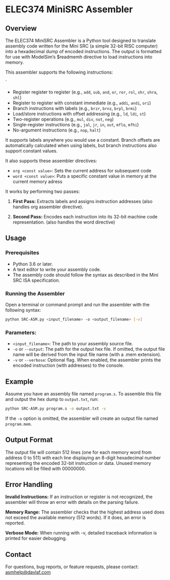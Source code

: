 # ELEC374 MiniSRC Assembler
## Overview
The ELEC374 MiniSRC Assembler is a Python tool designed to translate assembly code written for the Mini SRC (a simple 32-bit RISC computer) into a hexadecimal dump of encoded instructions. The output is formatted for use with ModelSim’s $readmemh directive to load instructions into memory.

This assembler supports the following instructions:

`
- Register register to register (e.g., `add`, `sub`, `and`, `or`, `ror`, `rol`, `shr`, `shra`, `shl`)
- Register to register with constant immediate (e.g., `addi`, `andi`, `ori`)
- Branch instructions with labels (e.g., `brzr`, `brnz`, `brpl`, `brmi`)
- Load/store instructions with offset addressing (e.g., `ld`, `ldi`, `st`)
- Two-register operations (e.g., `mul`, `div`, `not`, `neg`)
- Single-register instructions (e.g., `jal`, `jr`, `in`, `out`, `mflo`, `mfhi`)
- No-argument instructions (e.g., `nop`, `halt`)

It supports labels anywhere you would use a constant. Branch offsets are automatically calculated when using labels, but branch instructions also support constant values.

It also supports these assembler directives:
- `org <const value>`: Sets the current address for subsequent code
- `word <const value>`: Puts a specific constant value in memory at the current memory adress 

It works by performing two passes:

1. **First Pass:** Extracts labels and assigns instruction addresses (also handles org assembler directive).

2. **Second Pass:** Encodes each instruction into its 32-bit machine code representation. (also handles the word directive)
## Usage
### Prerequisites
- Python 3.6 or later.
- A text editor to write your assembly code.
- The assembly code should follow the syntax as described in the Mini SRC ISA specification.
### Running the Assembler
Open a terminal or command prompt and run the assembler with the following syntax:

```bash
python SRC-ASM.py <input_filename> -o <output_filename> [-v]
```

### Parameters:

- `<input_filename>`: The path to your assembly source file.
- `-o` or `--output`: The path for the output hex file. If omitted, the output file name will be derived from the input file name (with a .mem extension).
- `-v` or `--verbose`: Optional flag. When enabled, the assembler prints the encoded instruction (with addresses) to the console.
## Example
Assume you have an assembly file named `program.s`. To assemble this file and output the hex dump to `output.txt`, run:

```bash
python SRC-ASM.py program.s -o output.txt -v
```
If the `-o` option is omitted, the assembler will create an output file named `program.mem`.

## Output Format
The output file will contain 512 lines (one for each memory word from address 0 to 511) with each line displaying an 8-digit hexadecimal number representing the encoded 32-bit instruction or data. Unused memory locations will be filled with 00000000.

## Error Handling
**Invalid Instructions:** If an instruction or register is not recognized, the assembler will throw an error with details on the parsing failure.

**Memory Range:** The assembler checks that the highest address used does not exceed the available memory (512 words). If it does, an error is reported.

**Verbose Mode:** When running with -v, detailed traceback information is printed for easier debugging.
## Contact
For questions, bug reports, or feature requests, please contact:
asmhelp@davlaf.com
